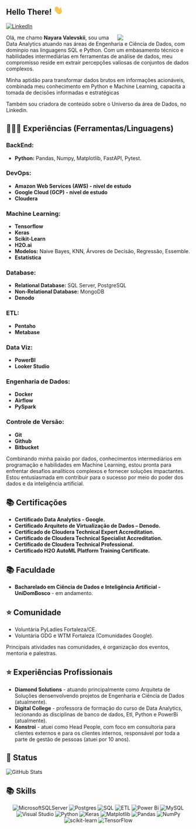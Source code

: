 <h2> Hello There! <img src="https://raw.githubusercontent.com/ABSphreak/ABSphreak/master/gifs/Hi.gif" height="25px"></h2>


[ ![LinkedIn](https://img.shields.io/badge/LinkedIn-4682B4?style=for-the-badge&logo=linkedin&logoColor=white)](https://www.linkedin.com/in/nayaraba/)

<img align="right" src="https://img.freepik.com/vetores-premium/conceito-plano-de-vetor-de-carreira-de-analista-de-dados-ilustracao-local_151150-13220.jpg?w=1380" width='200'/> 

Olá, me chamo **Nayara Valevskii**, sou uma Data Analytics atuando nas áreas de Engenharia e Ciência de Dados, com dominpio nas linguagens SQL e Python.
Com um embasamento técnico e habilidades intermediárias em ferramentas de análise de dados, meu compromisso reside em extrair percepções valiosas de conjuntos de dados complexos. 

Minha aptidão para transformar dados brutos em informações acionáveis, combinada meu conhecimento em Python e Machine Learning, capacita a tomada de decisões informadas e estratégicas

Também sou criadora de conteúdo sobre o Universo da área de Dados, no Linkedin.

## 👩🏽‍💻 Experiências (Ferramentas/Linguagens)

### BackEnd:
- **Python:** Pandas, Numpy, Matplotlib, FastAPI, Pytest.

### DevOps:
- **Amazon Web Services (AWS) - nivel de estudo**
- **Google Cloud (GCP) - nível de estudo**
- **Cloudera**

### Machine Learning:
- **Tensorflow**
- **Keras**
- **Scikit-Learn**
- **H2O.ai**
- **Modelos:** Naive Bayes, KNN, Árvores de Decisão, Regressão, Essemble.
- **Estatística**

### Database:
- **Relational Database:** SQL Server, PostgreSQL
- **Non-Relational Database:** MongoDB
- **Denodo**

### ETL:
- **Pentaho**
- **Metabase**

### Data Viz:
- **PowerBI**
- **Looker Studio**

### Engenharia de Dados:
- **Docker**
- **Airflow**
- **PySpark**

### Controle de Versão:
- **Git**
- **Github**
- **Bitbucket**

<p>Combinando minha paixão por dados, conhecimentos intermediários em programação e habilidades em Machine Learning, estou pronta para enfrentar desafios analíticos complexos e fornecer soluções impactantes. Estou entusiasmada em contribuir para o sucesso por meio do poder dos dados e da inteligência artificial.</p>

## 📚 Certificações

-  **Certificado Data Analytics - Google.**
- **Certificado Arquiteto de Virtualização de Dados – Denodo.**
- **Certificado de Cloudera Technical Expert Accreditation.**
- **Certificado de Cloudera Technical Specialist Accreditation.**
- **Certificado de Cloudera Technical Professional.**
- **Certificado H2O AutoML Platform Training Certificate.** 

## 📚 Faculdade

-  **Bacharelado em Ciência de Dados e Inteligência Artificial - UniDomBosco** - em andamento.

## ⭐️ Comunidade

- Voluntária PyLadies Fortaleza/CE.
- Voluntária GDG e WTM Fortaleza (Comunidades Google).
  
Principais atividades nas comunidades, é organização dos eventos, mentoria e palestras.

## ⭐️ Experiências Profissionais

- **Diamond Solutions** - atuando principalmente como Arquiteta de Soluções densenvolvendo projetos de Engenharia e Ciência de Dados (atualmente).
- **Digital College** - professora de formação do curso de Data Analytics, lecionando as disciplinas de banco de dados, Etl, Python e PowerBi (atualmente).
- **Konstroi** - atuei como Head People, com foco em consultoria para clientes externos e para os clientes internos, responsável por toda a parte de gestão de pessoas (atuei por 10 anos).
 

## 🚀 Status

<img src="https://github-readme-stats.vercel.app/api?username=nayarawakewski&theme=dark&show_icons=true" alt="GitHub Stats" />


## 📚 Skills


<div align="center">

![MicrosoftSQLServer](https://img.shields.io/badge/Microsoft%20SQL%20Server-CC2927?style=for-the-badge&logo=microsoft%20sql%20server&logoColor=white) ![Postgres](https://img.shields.io/badge/postgres-%23316192.svg?style=for-the-badge&logo=postgresql&logoColor=white) ![SQL](https://img.shields.io/badge/SQL-%2300758F.svg?style=for-the-badge&logo=sql&logoColor=white) ![ETL](https://img.shields.io/badge/ETL-pink?style=for-the-badge&logo=sql&logoColor=white) ![Power Bi](https://img.shields.io/badge/power_bi-F2C811?style=for-the-badge&logo=powerbi&logoColor=black) ![MySQL](https://img.shields.io/badge/mysql-%2300f.svg?style=for-the-badge&logo=mysql&logoColor=white) ![Visual Studio](https://img.shields.io/badge/Visual%20Studio-5C2D91.svg?style=for-the-badge&logo=visual-studio&logoColor=white) ![Python](https://img.shields.io/badge/python-3670A0?style=for-the-badge&logo=python&logoColor=ffdd54) ![Keras](https://img.shields.io/badge/Keras-%23D00000.svg?style=for-the-badge&logo=Keras&logoColor=white) ![Matplotlib](https://img.shields.io/badge/Matplotlib-%23ffffff.svg?style=for-the-badge&logo=Matplotlib&logoColor=black) ![Pandas](https://img.shields.io/badge/pandas-%23150458.svg?style=for-the-badge&logo=pandas&logoColor=white) ![NumPy](https://img.shields.io/badge/numpy-%23013243.svg?style=for-the-badge&logo=numpy&logoColor=white) ![scikit-learn](https://img.shields.io/badge/scikit--learn-%23F7931E.svg?style=for-the-badge&logo=scikit-learn&logoColor=white) ![TensorFlow](https://img.shields.io/badge/TensorFlow-%23FF6F00.svg?style=for-the-badge&logo=TensorFlow&logoColor=white) 

</div>


